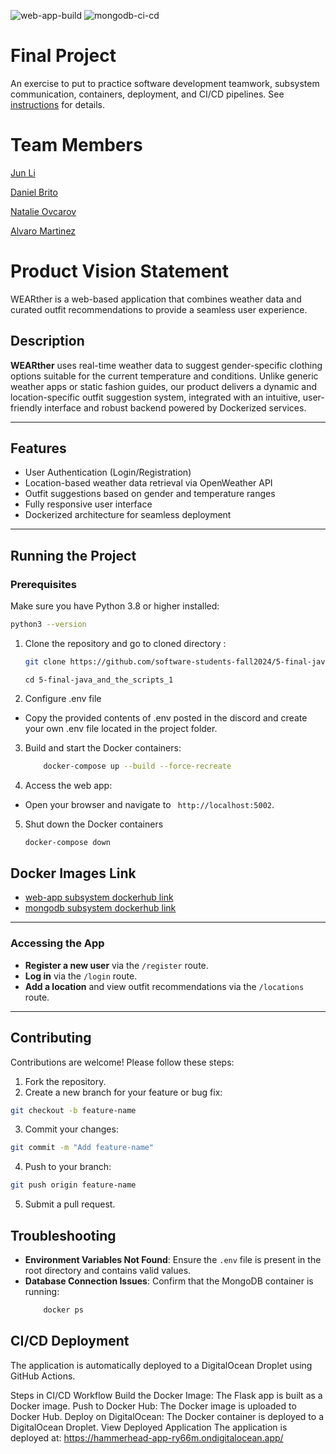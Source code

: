 ![web-app-build](https://github.com/software-students-fall2024/5-final-java_and_the_scripts_1/actions/workflows/deploy.yml/badge.svg)
![mongodb-ci-cd](https://github.com/software-students-fall2024/5-final-java_and_the_scripts_1/actions/workflows/mongodb-ci-cd.yml/badge.svg)
# Final Project

An exercise to put to practice software development teamwork, subsystem communication, containers, deployment, and CI/CD pipelines. See [instructions](./instructions.md) for details.

# Team Members

[Jun Li](https://github.com/jljune9li )

[Daniel Brito](https://github.com/danny031103 )

[Natalie Ovcarov](https://github.com/nataliovcharov)

[Alvaro Martinez](https://github.com/AlvaroMartinezM)

# Product Vision Statement
WEARther is a web-based application that combines weather data and curated outfit recommendations to provide a seamless user experience. 


## **Description**
**WEARther** uses real-time weather data to suggest gender-specific clothing options suitable for the current temperature and conditions. Unlike generic weather apps or static fashion guides, our product delivers a dynamic and location-specific outfit suggestion system, integrated with an intuitive, user-friendly interface and robust backend powered by Dockerized services.

---

## **Features**
- User Authentication (Login/Registration)
- Location-based weather data retrieval via OpenWeather API
- Outfit suggestions based on gender and temperature ranges
- Fully responsive user interface
- Dockerized architecture for seamless deployment

---

## **Running the Project**
### Prerequisites
Make sure you have Python 3.8 or higher installed:
```bash
python3 --version
```
1. Clone the repository and go to cloned directory :
    ```bash
    git clone https://github.com/software-students-fall2024/5-final-java_and_the_scripts_1.git
    ```
    ```
    cd 5-final-java_and_the_scripts_1
    ```
2. Configure .env file
  - Copy the provided contents of .env posted in the discord and create your own .env file located in the project folder.
3. Build and start the Docker containers:
    ```bash
        docker-compose up --build --force-recreate
    ```
4. Access the web app:
  - Open your browser and navigate to ` http://localhost:5002`.

5. Shut down the Docker containers
    ```bash
    docker-compose down
    ```

## **Docker Images Link**

- [web-app subsystem dockerhub link](https://hub.docker.com/r/nataliovcharov/web-app)
- [mongodb subsystem dockerhub link](https://hub.docker.com/r/nataliovcharov/mongodb)

---

### **Accessing the App**
- **Register a new user** via the `/register` route.
- **Log in** via the `/login` route.
- **Add a location** and view outfit recommendations via the `/locations` route.

---
## **Contributing**
Contributions are welcome! Please follow these steps:

1. Fork the repository.
2. Create a new branch for your feature or bug fix:
```bash
git checkout -b feature-name
```
3. Commit your changes:
```bash
git commit -m "Add feature-name"
```
4. Push to your branch:
```bash
git push origin feature-name
```
5. Submit a pull request.

## **Troubleshooting**
- **Environment Variables Not Found**:
  Ensure the `.env` file is present in the root directory and contains valid values.
- **Database Connection Issues**:
  Confirm that the MongoDB container is running:
  ```bash
      docker ps
  ```
## **CI/CD Deployment**
The application is automatically deployed to a DigitalOcean Droplet using GitHub Actions.

Steps in CI/CD Workflow
Build the Docker Image: The Flask app is built as a Docker image.
Push to Docker Hub: The Docker image is uploaded to Docker Hub.
Deploy on DigitalOcean: The Docker container is deployed to a DigitalOcean Droplet.
View Deployed Application
The application is deployed at:
https://hammerhead-app-ry66m.ondigitalocean.app/


